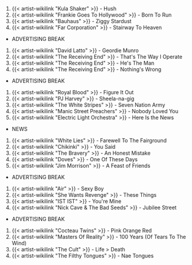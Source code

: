 1. {{< artist-wikilink "Kula Shaker" >}} - Hush
2. {{< artist-wikilink "Frankie Goes To Hollywood" >}} - Born To Run
3. {{< artist-wikilink "Bauhaus" >}} - Ziggy Stardust
4. {{< artist-wikilink "Far Corporation" >}} - Stairway To Heaven

- ADVERTISING BREAK

1. {{< artist-wikilink "David Latto" >}} - Geordie Munro
2. {{< artist-wikilink "The Receiving End" >}} - That's The Way I Operate
3. {{< artist-wikilink "The Receiving End" >}} - He's The Man
4. {{< artist-wikilink "The Receiving End" >}} - Nothing's Wrong

- ADVERTISING BREAK

1. {{< artist-wikilink "Royal Blood" >}} - Figure It Out
2. {{< artist-wikilink "PJ Harvey" >}} - Sheela-na-gig
3. {{< artist-wikilink "The White Stripes" >}} - Seven Nation Army
4. {{< artist-wikilink "Manic Street Preachers" >}} - Nobody Loved You
5. {{< artist-wikilink "Electric Light Orchestra" >}} - Here Is the News

- NEWS

1. {{< artist-wikilink "White Lies" >}} - Farewell To The Fairground
2. {{< artist-wikilink "Chikinki" >}} - You Said
3. {{< artist-wikilink "The Bravery" >}} - An Honest Mistake
4. {{< artist-wikilink "Doves" >}} - One Of These Days
5. {{< artist-wikilink "Jim Morrison" >}} - A Feast of Friends

- ADVERTISING BREAK

1. {{< artist-wikilink "Air" >}} - Sexy Boy
2. {{< artist-wikilink "She Wants Revenge" >}} - These Things
3. {{< artist-wikilink "IST IST" >}} - You're Mine
4. {{< artist-wikilink "Nick Cave & The Bad Seeds" >}} - Jubilee Street

- ADVERTISING BREAK

1. {{< artist-wikilink "Cocteau Twins" >}} - Pink Orange Red
2. {{< artist-wikilink "Masters Of Reality" >}} - 100 Years (Of Tears To The Wind)
3. {{< artist-wikilink "The Cult" >}} - Life > Death
4. {{< artist-wikilink "The Filthy Tongues" >}} - Nae Tongues
